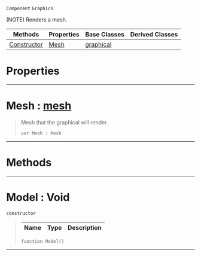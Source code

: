  `Component` `Graphics`



(NOTE) Renders a mesh.

|Methods|Properties|Base Classes|Derived Classes|
|---|---|---|---|
|[ Constructor](https://github.com/PlasmaEngine/PlasmaDocs/blob/master/code_reference/class_reference/model.markdown#model-void)|[ Mesh](https://github.com/PlasmaEngine/PlasmaDocs/blob/master/code_reference/class_reference/model.markdown#mesh-plasma-engine-documen)|[graphical](https://github.com/PlasmaEngine/PlasmaDocs/blob/master/code_reference/class_reference/graphical.markdown)| |


 #  Properties


---  
 #  Mesh : [mesh](https://github.com/PlasmaEngine/PlasmaDocs/blob/master/code_reference/class_reference/mesh.markdown)

> Mesh that the graphical will render.
> ``` lang=cpp, name=Lightning
> var Mesh : Mesh


---  
 #  Methods


---  
 #  Model : Void

 `constructor`

> 
> |Name|Type|Description|
> |---|---|---|
> ``` lang=cpp, name=Lightning
> function Model()
> ``` 


---  
 

 